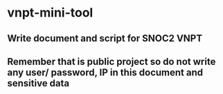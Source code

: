 # vnpt-mini-tool
## Write document and script for SNOC2 VNPT
## Remember that is public project so do not write any user/ password, IP in this document and sensitive data
